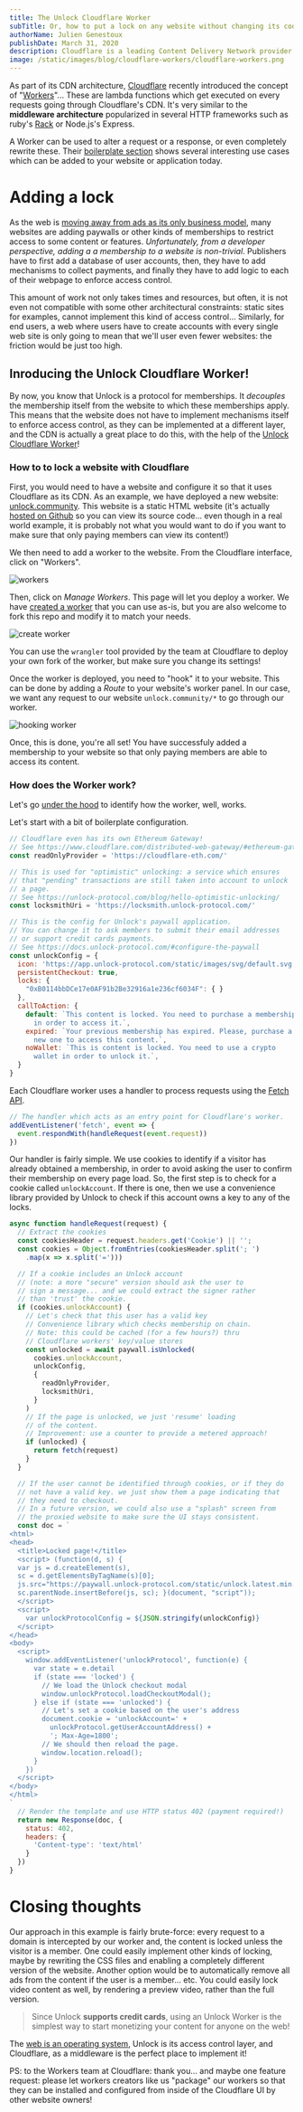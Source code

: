 ```yaml
---
title: The Unlock Cloudflare Worker
subTitle: Or, how to put a lock on any website without changing its code!
authorName: Julien Genestoux
publishDate: March 31, 2020
description: Cloudflare is a leading Content Delivery Network provider. Web sites and application can use Cloudflare to add a layer between consumers and their applications in order to increase delivery speed, reduce the impact of attacks... or, add an Unlock lock!
image: /static/images/blog/cloudflare-workers/cloudflare-workers.png
---
```


As part of its CDN architecture, [Cloudflare](https://cloudflare.com) recently introduced the concept of "[Workers](https://workers.cloudflare.com/)"... These are lambda functions which get executed on every requests going through Cloudflare's CDN. It's very similar to the **middleware architecture** popularized in several HTTP frameworks such as ruby's [Rack](https://github.com/rack/rack) or Node.js's Express.

A Worker can be used to alter a request or a response, or even completely rewrite these. Their [boilerplate section](https://developers.cloudflare.com/workers/templates) shows several interesting use cases which can be added to your website or application today.

# Adding a lock

As the web is [moving away from ads as its only business model](https://medium.com/unlock-protocol/the-end-of-the-ad-supported-web-d4d093fb462f), many websites are adding paywalls or other kinds of memberships to restrict access to some content or features. _Unfortunately, from a developer perspective, adding a a membership to a website is non-trivial_. Publishers have to first add a database of user accounts, then, they have to add mechanisms to collect payments, and finally they have to add logic to each of their webpage to enforce access control.

This amount of work not only takes times and resources, but often, it is not even not compatible with some other architectural constraints: static sites for examples, cannot implement this kind of access control...  Similarly, for end users, a web where users have to create accounts with every single web site is only going to mean that we'll user even fewer websites: the friction would be just too high.

## Inroducing the Unlock Cloudflare Worker!

By now, you know that Unlock is a protocol for memberships. It _decouples_ the membership itself from the website to which these memberships apply. This means that the website does not have to implement mechanisms itself to enforce access control, as they can be implemented at a different layer, and the CDN is actually a great place to do this, with the help of the [Unlock Cloudflare Worker](https://github.com/unlock-protocol/cloudflare-worker)!

### How to to lock a website with Cloudflare

First, you would need to have a website and configure it so that it uses Cloudflare as its CDN. As an example, we have deployed a new website: [unlock.community](https://unlock.community). This website is a static HTML website (it's actually [hosted on Github](https://github.com/unlock-protocol/community/) so you can view its source code... even though in a real world example, it is probably not what you would want to do if you want to make sure that only paying members can view its content!)

We then need to add a worker to the website. From the Cloudflare interface, click on "Workers".

![workers](/static/images/blog/cloudflare-workers/workers.png)

Then, click on *Manage Workers*. This page will let you deploy a worker. We have [created a worker](https://github.com/unlock-protocol/cloudflare-worker) that you can use as-is, but you are also welcome to fork this repo and modify it to match your needs.

![create worker](/static/images/blog/cloudflare-workers/create-worker.png)

You can use the `wrangler` tool provided by the team at Cloudflare to deploy your own fork of the worker, but make sure you change its settings!

Once the worker is deployed, you need to "hook" it to your website. This can be done by adding a _Route_ to your website's worker panel. In our case, we want any request to our website `unlock.community/*` to go through our worker.

![hooking worker](/static/images/blog/cloudflare-workers/hooking-worker.png)

Once, this is done, you're all set! You have successfuly added a membership to your website so that only paying members are able to access its content.


### How does the Worker work?

Let's go [under the hood](https://github.com/unlock-protocol/cloudflare-worker/blob/master/src/index.js) to identify how the worker, well, works.

Let's start with a bit of boilerplate configuration.

```javascript
// Cloudflare even has its own Ethereum Gateway!
// See https://www.cloudflare.com/distributed-web-gateway/#ethereum-gateway
const readOnlyProvider = 'https://cloudflare-eth.com/'

// This is used for "optimistic" unlocking: a service which ensures
// that "pending" transactions are still taken into account to unlock
// a page.
// See https://unlock-protocol.com/blog/hello-optimistic-unlocking/
const locksmithUri = 'https://locksmith.unlock-protocol.com/'

// This is the config for Unlock's paywall application.
// You can change it to ask members to submit their email addresses
// or support credit cards payments.
// See https://docs.unlock-protocol.com/#configure-the-paywall
const unlockConfig = {
  icon: 'https://app.unlock-protocol.com/static/images/svg/default.svg',
  persistentCheckout: true,
  locks: {
    "0xB0114bbDCe17e0AF91b2Be32916a1e236cf6034F": { }
  },
  callToAction: {
    default: `This content is locked. You need to purchase a membership
      in order to access it.`,
    expired: `Your previous membership has expired. Please, purchase a
      new one to access this content.`,
    noWallet: `This is content is locked. You need to use a crypto
      wallet in order to unlock it.`,
  }
}
```


Each Cloudflare worker uses a handler to process requests using the [Fetch API](https://developer.mozilla.org/en-US/docs/Web/API/Fetch_API).

```javascript
// The handler which acts as an entry point for Cloudflare's worker.
addEventListener('fetch', event => {
  event.respondWith(handleRequest(event.request))
})
```

Our handler is fairly simple. We use cookies to identify if a visitor has already obtained a membership, in order to avoid asking the user to confirm their membership on every page load. So, the first step is to check for a cookie called `unlockAccount`. If there is one, then we use a convenience library provided by Unlock to check if this account owns a key to any of the locks.

```javascript
async function handleRequest(request) {
  // Extract the cookies
  const cookiesHeader = request.headers.get('Cookie') || '';
  const cookies = Object.fromEntries(cookiesHeader.split('; ')
    .map(x => x.split('=')))

  // If a cookie includes an Unlock account
  // (note: a more "secure" version should ask the user to
  // sign a message... and we could extract the signer rather
  // than 'trust' the cookie.
  if (cookies.unlockAccount) {
    // Let's check that this user has a valid key
    // Convenience library which checks membership on chain.
    // Note: this could be cached (for a few hours?) thru
    // Cloudflare workers' key/value stores
    const unlocked = await paywall.isUnlocked(
      cookies.unlockAccount,
      unlockConfig,
      {
        readOnlyProvider,
        locksmithUri,
      }
    )
    // If the page is unlocked, we just 'resume' loading
    // of the content.
    // Improvement: use a counter to provide a metered approach!
    if (unlocked) {
      return fetch(request)
    }
  }

  // If the user cannot be identified through cookies, or if they do
  // not have a valid key. we just show them a page indicating that
  // they need to checkout.
  // In a future version, we could also use a "splash" screen from
  // the proxied website to make sure the UI stays consistent.
  const doc = `
<html>
<head>
  <title>Locked page!</title>
  <script> (function(d, s) {
  var js = d.createElement(s),
  sc = d.getElementsByTagName(s)[0];
  js.src="https://paywall.unlock-protocol.com/static/unlock.latest.min.js";
  sc.parentNode.insertBefore(js, sc); }(document, "script"));
  </script>
  <script>
    var unlockProtocolConfig = ${JSON.stringify(unlockConfig)}
  </script>
</head>
<body>
  <script>
    window.addEventListener('unlockProtocol', function(e) {
      var state = e.detail
      if (state === 'locked') {
        // We load the Unlock checkout modal
        window.unlockProtocol.loadCheckoutModal();
      } else if (state === 'unlocked') {
        // Let's set a cookie based on the user's address
        document.cookie = 'unlockAccount=' +
          unlockProtocol.getUserAccountAddress() +
          '; Max-Age=1800';
        // We should then reload the page.
        window.location.reload();
      }
    })
  </script>
</body>
</html>
`
  // Render the template and use HTTP status 402 (payment required!)
  return new Response(doc, {
    status: 402,
    headers: {
      'Content-type': 'text/html'
    }
  })
}
```

# Closing thoughts

Our approach in this example is fairly brute-force: every request to a domain is intercepted by our worker and,
the content is locked unless the visitor is a member. One could easily implement other kinds of locking,
maybe by rewriting the CSS files and enabling a completely different version of the website. Another option would be to automatically remove all ads from the content if the user is a member... etc. You could easily lock video content as well, by rendering a preview video, rather than the full version.

> Since Unlock **supports credit cards**, using an Unlock Worker is the simplest way to start monetizing your content for anyone on the web!

The [web is an operating system](https://unlock-protocol.com/blog/access-control-primitive/), Unlock is its access control layer, and Cloudflare, as a middleware is the perfect place to implement it!


PS: to the Workers team at Cloudflare: thank you... and maybe one feature request: please let workers creators like us "package" our workers so that they can be installed and configured from inside of the Cloudflare UI by other website owners!
